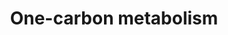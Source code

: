 ---
annotations:
- type: Pathway Ontology
  value: classic metabolic pathway
authors:
- MaintBot
- Khanspers
- Elisa
- Eweitz
description: 'This one-carbon metabolism pathway is centered around folate. Folate
  has two key carbon-carbon double bonds. Saturating one of them yields dihydrofolate
  (DHF) and adding an additional molecule of hydrogen across the second yields tetrahydrofolate
  (THF). Folates serve as donors of single carbons in any one of three oxidation states:
  5-methyl-THF (CH3THF; reduced), 5,10 methylene-THF (CH2THF; intermediate) and 10-formyl-THF
  (CHOTHF; oxidized). The single carbon donor CH3THF is used to convert homocysteine
  into methionine which can then be used to methylate DNA, the donor CH2THF is used
  (along with a molecule of hydrogen at the site of one of the double bonds) to convert
  dUMP (deoxyuridylate) into dTMP (thymidylate) and the donor CHOTHF is used to set
  up ring closure reactions in de novo purine synthesis. CH3THF is the primary methyl-group
  donor for processes such as DNA methylation reactions. Purines are used both in
  RNA synthesis and in DNA synthesis and dTMP is synthesized srtictly for DNA synthesis,
  be it for DNA repair or DNA replication. The folate pathway is central to any study
  related to DNA methylation, dTMP synthesis or purine synthesis.  Differential methylation
  (e.g. hypermethylation of tumor suppressors) as well as disturbances in nucleotide
  synthesis and repair, are associated with several forms of cancer. There are also
  indications that hypermethylation is involved in the progression of adenomas to
  cancer.'
last-edited: 2021-05-08
organisms:
- Drosophila melanogaster
redirect_from:
- /index.php/Pathway:WP1203
- /instance/WP1203
schema-jsonld:
- '@context': https://schema.org/
  '@id': https://wikipathways.github.io/pathways/WP1203.html
  '@type': Dataset
  creator:
    '@type': Organization
    name: WikiPathways
  description: 'This one-carbon metabolism pathway is centered around folate. Folate
    has two key carbon-carbon double bonds. Saturating one of them yields dihydrofolate
    (DHF) and adding an additional molecule of hydrogen across the second yields tetrahydrofolate
    (THF). Folates serve as donors of single carbons in any one of three oxidation
    states: 5-methyl-THF (CH3THF; reduced), 5,10 methylene-THF (CH2THF; intermediate)
    and 10-formyl-THF (CHOTHF; oxidized). The single carbon donor CH3THF is used to
    convert homocysteine into methionine which can then be used to methylate DNA,
    the donor CH2THF is used (along with a molecule of hydrogen at the site of one
    of the double bonds) to convert dUMP (deoxyuridylate) into dTMP (thymidylate)
    and the donor CHOTHF is used to set up ring closure reactions in de novo purine
    synthesis. CH3THF is the primary methyl-group donor for processes such as DNA
    methylation reactions. Purines are used both in RNA synthesis and in DNA synthesis
    and dTMP is synthesized srtictly for DNA synthesis, be it for DNA repair or DNA
    replication. The folate pathway is central to any study related to DNA methylation,
    dTMP synthesis or purine synthesis.  Differential methylation (e.g. hypermethylation
    of tumor suppressors) as well as disturbances in nucleotide synthesis and repair,
    are associated with several forms of cancer. There are also indications that hypermethylation
    is involved in the progression of adenomas to cancer.'
  keywords:
  - FOLH1
  - S-Adenosylmethionine
  - FTCD
  - CG11089
  - SHMT2
  - Dhfr
  - pug
  - Homocysteine
  - CG3011
  - DNMT1
  - Methionine
  - CG6415
  - S-adenosylhomocysteine
  - Tetrahydrofolate
  - BHMT
  - Ts
  - DNMT3b
  - MTHFR
  - Dihydrofolate
  - CG1750
  - Polyglutamate
  - MTRR
  - Monoglutamate
  - DNMT3a
  - MTHFD1L
  - CG34424
  - MAT2B
  - MTR
  - Nmdmc
  - MAT1A
  - ade3
  - 10-Formyl Tetrahydrofolate
  - Ahcy13
  - 5-Methyl Tetrahydrofolate
  - ALDH1L1
  - Betaine
  - TCN II
  - 5,10-Methylene Tetrahydrofolate
  - 5,10-Methenyl Tetrahydrofolate
  - CG9977
  license: CC0
  name: One-carbon metabolism
seo: CreativeWork
title: One-carbon metabolism
wpid: WP1203
---